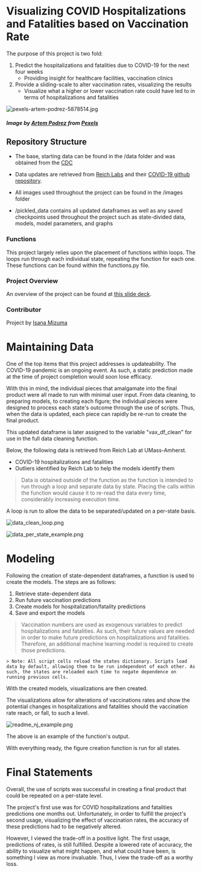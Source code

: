 # Visualizing COVID Hospitalizations and Fatalities based on Vaccination Rate

The purpose of this project is two fold:
1. Predict the hospitalizations and fatalities due to COVID-19 for the next four weeks
    - Providing insight for healthcare facilities, vaccination clinics
2. Provide a sliding-scale to alter vaccination rates, visualizing the results
    - Visualize what a higher or lower vaccination rate could have led to in terms of hospitalizations and fatalities

![pexels-artem-podrez-5878514.jpg](https://raw.githubusercontent.com/ismizu/Phase_3_Project/main/images/pexels-artem-podrez-5878514.jpg)

##### Image by [Artem Podrez](https://www.pexels.com/@artempodrez) from [Pexels](https://www.pexels.com/)

## Repository Structure

- The base, starting data can be found in the /data folder and was obtained from the [CDC](https://data.cdc.gov/Vaccinations/COVID-19-Vaccinations-in-the-United-States-Jurisdi/unsk-b7fc)

- Data updates are retrieved from [Reich Labs](https://reichlab.io/) and their [COVID-19 github repository](https://github.com/reichlab/covid19-forecast-hub#ensemble-model).

- All images used throughout the project can be found in the /images folder

- /pickled_data contains all updated dataframes as well as any saved checkpoints used throughout the project such as state-divided data, models, model parameters, and graphs

### Functions
This project largely relies upon the placement of functions within loops. The loops run through each individual state, repeating the function for each one. These functions can be found within the functions.py file.

### Project Overview
An overview of the project can be found at [this slide deck](https://docs.google.com/presentation/d/1z3zzTOvnFKVS_X-35wsUMyr73-Xmh90ihaLCswBJGPs/edit?usp=sharing).

### Contributor
Project by [Isana Mizuma](https://github.com/ismizu)

# Maintaining Data

One of the top items that this project addresses is updateability. The COVID-19 pandemic is an ongoing event. As such, a static prediction made at the time of project completion would soon lose efficacy.

With this in mind, the individual pieces that amalgamate into the final product were all made to run with minimal user input. From data cleaning, to preparing models, to creating each figure; the individual pieces were designed to process each state's outcome through the use of scripts. Thus, when the data is updated, each piece can rapidly be re-run to create the final product.

This updated dataframe is later assigned to the variable "vax_df_clean" for use in the full data cleaning function.

Below, the following data is retrieved from Reich Lab at UMass-Amherst.
- COVID-19 hospitalizations and fatalities
- Outliers identified by Reich Lab to help the models identify them
> Data is obtained outside of the function as the function is intended to run through a loop and separate data by state. Placing the calls within the function would cause it to re-read the data every time, considerably increasing execution time.

A loop is run to allow the data to be separated/updated on a per-state basis.

![data_clean_loop.png](https://raw.githubusercontent.com/ismizu/Phase_3_Project/main/images/data_clean_loop.png)

![data_per_state_example.png](https://raw.githubusercontent.com/ismizu/Phase_3_Project/main/images/data_per_state_example.png)

# Modeling

Following the creation of state-dependent dataframes, a function is used to create the models. The steps are as follows:
1. Retrieve state-dependent data
2. Run future vaccination predictions
3. Create models for hospitalization/fatality predictions
4. Save and export the models
>Vaccination numbers are used as exogenous variables to predict hospitalizations and fatalities. As such, their future values are needed in order to make future predictions on hospitalizations and fatalities. Therefore, an additional machine learning model is required to create those predictions.

    > Note: All script cells reload the states dictionary. Scripts load data by default, allowing them to be run independent of each other. As such, the states are reloaded each time to negate dependence on running previous cells.

With the created models, visualizations are then created.

The visualizations allow for alterations of vaccinations rates and show the potential changes in hospitalizations and fatalities should the vaccination rate reach, or fall, to such a level.

![readme_nj_example.png](https://raw.githubusercontent.com/ismizu/Phase_3_Project/main/images/readme_nj_example.png)

The above is an example of the function's output.

With everything ready, the figure creation function is run for all states.

# Final Statements

Overall, the use of scripts was successful in creating a final product that could be repeated on a per-state level.

The project's first use was for COVID hospitalizations and fatalities predictions one months out. Unfortunately, in order to fulfill the project's second usage, visualizing the effect of vaccination rates, the accuracy of these predictions had to be negatively altered.

However, I viewed the trade-off in a positive light. The first usage, predictions of rates, is still fulfilled. Despite a lowered rate of accuracy, the ability to visualize what might happen, and what could have been, is something I view as more invaluable. Thus, I view the trade-off as a worthy loss.
